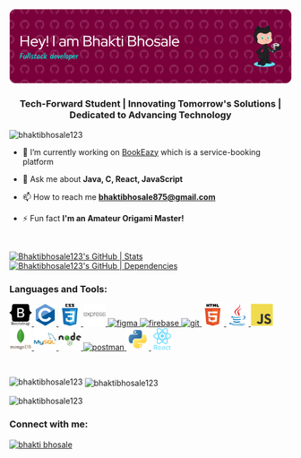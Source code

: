 ![Header](https://raw.githubusercontent.com/Bhaktibhosale123/Bhaktibhosale123/main/github-header-image-3.png)


<h3 align="center">Tech-Forward Student | Innovating Tomorrow's Solutions | Dedicated to Advancing Technology</h3>

<p align="left"> <img src="https://komarev.com/ghpvc/?username=bhaktibhosale123&label=Profile%20views&color=0e75b6&style=flat" alt="bhaktibhosale123" /> </p>

- 🔭 I’m currently working on [BookEazy](https://github.com/Shifa2505/BookEazy) which is a service-booking platform

- 💬 Ask me about **Java, C, React, JavaScript**

- 📫 How to reach me **bhaktibhosale875@gmail.com**

- ⚡ Fun fact **I'm an Amateur Origami Master!**
</br>

[![Bhaktibhosale123's GitHub | Stats](https://stats.quine.sh/Bhaktibhosale123/github?theme=light)](https://quine.sh?utm_source=widgets&utm_campaign=Bhaktibhosale123)
[![Bhaktibhosale123's GitHub | Dependencies](https://stats.quine.sh/Bhaktibhosale123/dependencies?theme=dark)](https://quine.sh?utm_source=widgets&utm_campaign=Bhaktibhosale123)


<h3 align="left">Languages and Tools:</h3>
<p align="left"> <a href="https://getbootstrap.com" target="_blank" rel="noreferrer"> <img src="https://raw.githubusercontent.com/devicons/devicon/master/icons/bootstrap/bootstrap-plain-wordmark.svg" alt="bootstrap" width="40" height="40"/> </a> <a href="https://www.cprogramming.com/" target="_blank" rel="noreferrer"> <img src="https://raw.githubusercontent.com/devicons/devicon/master/icons/c/c-original.svg" alt="c" width="40" height="40"/> </a> <a href="https://www.w3schools.com/css/" target="_blank" rel="noreferrer"> <img src="https://raw.githubusercontent.com/devicons/devicon/master/icons/css3/css3-original-wordmark.svg" alt="css3" width="40" height="40"/> </a> <a href="https://expressjs.com" target="_blank" rel="noreferrer"> <img src="https://raw.githubusercontent.com/devicons/devicon/master/icons/express/express-original-wordmark.svg" alt="express" width="40" height="40"/> </a> <a href="https://www.figma.com/" target="_blank" rel="noreferrer"> <img src="https://www.vectorlogo.zone/logos/figma/figma-icon.svg" alt="figma" width="40" height="40"/> </a> <a href="https://firebase.google.com/" target="_blank" rel="noreferrer"> <img src="https://www.vectorlogo.zone/logos/firebase/firebase-icon.svg" alt="firebase" width="40" height="40"/> </a> <a href="https://git-scm.com/" target="_blank" rel="noreferrer"> <img src="https://www.vectorlogo.zone/logos/git-scm/git-scm-icon.svg" alt="git" width="40" height="40"/> </a> <a href="https://www.w3.org/html/" target="_blank" rel="noreferrer"> <img src="https://raw.githubusercontent.com/devicons/devicon/master/icons/html5/html5-original-wordmark.svg" alt="html5" width="40" height="40"/> </a> <a href="https://www.java.com" target="_blank" rel="noreferrer"> <img src="https://raw.githubusercontent.com/devicons/devicon/master/icons/java/java-original.svg" alt="java" width="40" height="40"/> </a> <a href="https://developer.mozilla.org/en-US/docs/Web/JavaScript" target="_blank" rel="noreferrer"> <img src="https://raw.githubusercontent.com/devicons/devicon/master/icons/javascript/javascript-original.svg" alt="javascript" width="40" height="40"/> </a> <a href="https://www.mongodb.com/" target="_blank" rel="noreferrer"> <img src="https://raw.githubusercontent.com/devicons/devicon/master/icons/mongodb/mongodb-original-wordmark.svg" alt="mongodb" width="40" height="40"/> </a> <a href="https://www.mysql.com/" target="_blank" rel="noreferrer"> <img src="https://raw.githubusercontent.com/devicons/devicon/master/icons/mysql/mysql-original-wordmark.svg" alt="mysql" width="40" height="40"/> </a> <a href="https://nodejs.org" target="_blank" rel="noreferrer"> <img src="https://raw.githubusercontent.com/devicons/devicon/master/icons/nodejs/nodejs-original-wordmark.svg" alt="nodejs" width="40" height="40"/> </a> <a href="https://postman.com" target="_blank" rel="noreferrer"> <img src="https://www.vectorlogo.zone/logos/getpostman/getpostman-icon.svg" alt="postman" width="40" height="40"/> </a> <a href="https://www.python.org" target="_blank" rel="noreferrer"> <img src="https://raw.githubusercontent.com/devicons/devicon/master/icons/python/python-original.svg" alt="python" width="40" height="40"/> </a> <a href="https://reactjs.org/" target="_blank" rel="noreferrer"> <img src="https://raw.githubusercontent.com/devicons/devicon/master/icons/react/react-original-wordmark.svg" alt="react" width="40" height="40"/> </a> </p>
</br>
<p><img align="left" src="https://github-readme-stats.vercel.app/api/top-langs?username=bhaktibhosale123&show_icons=true&locale=en&layout=compact" alt="bhaktibhosale123" /></p>
<p>&nbsp;<img align="center" src="https://github-readme-stats.vercel.app/api?username=bhaktibhosale123&show_icons=true&locale=en" alt="bhaktibhosale123" /></p>

<p><img align="center" src="https://github-readme-streak-stats.herokuapp.com/?user=bhaktibhosale123&" alt="bhaktibhosale123" /></p>
<h3 align="left">Connect with me:</h3>
<p align="left">
<a href="https://linkedin.com/in/bhakti bhosale" target="blank"><img align="center" src="https://raw.githubusercontent.com/rahuldkjain/github-profile-readme-generator/master/src/images/icons/Social/linked-in-alt.svg" alt="bhakti bhosale" height="30" width="40" /></a>
</p>


